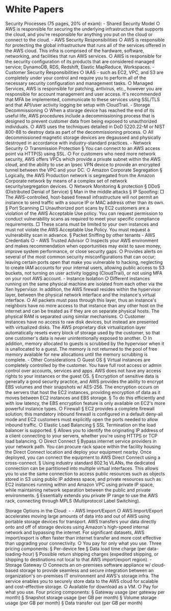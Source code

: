 # White Papers

Security Processes (75 pages, 20% of exam):
	- Shared Security Model
		○ AWS is responsible for securing the underlying infrastructure that supports the cloud, and you're responsible for anything you put on the cloud or connect to the cloud.
	- AWS Security Responsibilities
		○ AWS is responsible for protecting the global infrastructure that runs all of the services offered in the AWS cloud. This infra is comprised of the hardware, software, networking, and facilities that run AWS services.
		○ AWS is responsible for the security configuration of its products that are considered managed service; DynamoDB, RDS, Redshift, Elastic MapReduce, Workspaces.
	- Customer Security Responsibilities
		○ IAAS - such as EC2, VPC, and S3 are completely under your control and require you to perform all of the necessary security configuration and management tasks.
		○ Managed Services, AWS is responsible for patching, antivirus, etc., however you are responsible for account management and user access. It's recommended that MFA be implemented, communicate to these services using SSL/TLS and that API/user activity logging be setup with CloudTrail.
	- Storage Decommissioning
		○ When a storage device has reached the end of its useful life, AWS procedures include a decommissioning process that is designed to prevent customer data from being exposed to unauthorized individuals.
		○ AWS uses the techniques detailed in DoD 5220.22-M or NIST 800-88 to destroy data as part of the decommissioning process.
		○ All decommissioned magnetic storage devices are degaussed and physically destroyed in accordance with industry-standard practices.
	- Network Security
		○ Transmission Protection
			§ You can connect to an AWS access point via HTTP(S) using SSL.
		○ For customers who need more network security, AWS offers VPCs which provide a private subnet within the AWS cloud, and the ability to use an Ipsec VPN device to provide an encrypted tunnel between the VPC and your DC.
		○ Amazon Corporate Segregation
			§ Logically, the AWS Production network is segregated from the Amazon Corporate network by means of a complex set of network security/segregation devices.
		○ Network Monitoring & protection
			§ DDoS (Distributed Denial of Service)
			§ Man in the middle attacks
			§ IP Spoofing:
				□ The AWS-controlled, host-based firewall infrastructure will not permit an instance to send traffic with a source IP or MAC address other than its own.
			§ Port Scanning
				□ Unauthorized port scans by EC2 customers are a violation of the AWS Acceptable Use policy. You can request permission to conduct vulnerability scans as required to meet your specific compliance requirements.
				□ These scans must be limited to your own instances and must not violate the AWS Acceptable Use Policy. You must request a vulnerability scan in advance.
			§ Packet Sniffing by other tenants
	- AWS Credentials
		○
	- AWS Trusted Advisor
		○ Inspects your AWS environment and makes recommendation when opportunities may exist to save money, improve system performance, or close security gaps.
		○ Provides alerts on several of the most common security misconfigurations that can occur; leaving certain ports open that make you vulnerable to hacking, neglecting to create IAM accounts for your internal users, allowing public access to S3 buckets, not turning on user activity logging (CloudTrail), or not using MFA on your root AWS account.
	- Instance Isolation
		○ Different instances running on the same physical machine are isolated from each other via the Xen hypervisor. In addition, the AWS firewall resides within the hypervisor layer, between the physical network interface and the instance's virtual interface.
		○ All packets must pass through this layer, thus an instance's neighbors have no more access to that instance than any other host on the internet and can be treated as if they are on separate physical hosts. The physical RAM is separated using similar mechanisms.
		○ Customer instances have no access to raw disk devices, but instead are presented with virtualized disks. The AWS proprietary disk virtualization layer automatically resets every block of storage used by the customer, so that one customer's data is never unintentionally exposed to another.
		○ In addition, memory allocated to guests is scrubbed by the hypervisor when it is unallocated to a guest. The memory is not returned to the pool of free memory available for new allocations until the memory scrubbing is complete.
	- Other Considerations
		○ Guest OS
			§ Virtual instances are completely controlled by the customer. You have full root access or admin control over accounts, services and apps. AWS does not have any access rights to your instances or the guest OS.
			§ Encryption of sensitive data is generally a good security practice, and AWS provides the ability to encrypt EBS volumes and their snapshots w/ AES-256. The encryption occurs on the servers that host the EC2 instances, providing encryption of data as it moves between EC2 instances and EBS storage.
			§ To do this efficiently and with low latency, the EBS encryption feature is only available on EC2's more powerful instance types.
		○ Firewall
			§ EC2 provides a complete firewall solution; this mandatory inbound firewall is configured in a default deny-all mode and EC2 customers must explicitly open the ports needed to allow inbound traffic.
		○ Elastic Load Balancing
			§ SSL Termination on the load balancer is supported.
			§ Allows you to identify the originating IP address of a client connecting to your servers, whether you're using HTTPS or TCP load balancing.
		○ Direct Connect
			§ Bypass internet service providers in your network path. You can procure rack space within the facility housing the Direct Connect location and deploy your equipment nearby. Once deployed, you can connect the equipment to AWS Direct Connect using a cross-connect.
			§ Using industry standard 802.1q VLANs, the dedicated connection can be partitioned into multiple virtual interfaces. This allows you to use the same connection to access public resources such as objects stored in S3 using public IP address space, and private resources such as EC2 instances running within and Amazon VPC using private IP space, while maintaining network separation between the public and private environments.
			§ Essentially extends you private IP range to use the AWS rack, connecting through MPLS (Multiprotocol Label Switching).

Storage Options in the Cloud:
	-
	- AWS Import/Export
		○ AWS Import/Export accelerates moving large amounts of data into and out of AWS using portable storage devices for transport. AWS transfers your data directly onto and off of storage devices using Amazon's high-speed internal network and bypassing the internet. For significant datasets, AWS import/export is often faster than internet transfer and more cost effective than upgrading your connectivity.
		○ You pay for only what you use. Three pricing components:
			§ Per-device fee
			§ Data load time charge (per data-loading-hour)
			§ Possible return shipping charges (expedited shipping, or shipping to destinations not local to that AWS import/export region).
	- Storage Gateway
		○ Connects an on-premises software appliance w/ cloud-based storage to provide seamless and secure integration between an organization's on-premises IT environment and AWS's storage infra. The service enables you to securely store data to the AWS cloud for scalable and cost-effective storage.
		○ Available for download as a VM.
		○ Pay for what you use. Four pricing components:
			§ Gateway usage (per gateway per month)
			§ Snapshot storage usage (per GB per month)
			§ Volume storage usage (per GB per month)
			§ Data transfer out (per GB per month)


